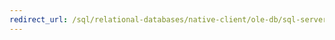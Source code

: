 ```yaml
---
redirect_url: /sql/relational-databases/native-client/ole-db/sql-server-native-client-ole-db?view=sql-server-2014
---
```

